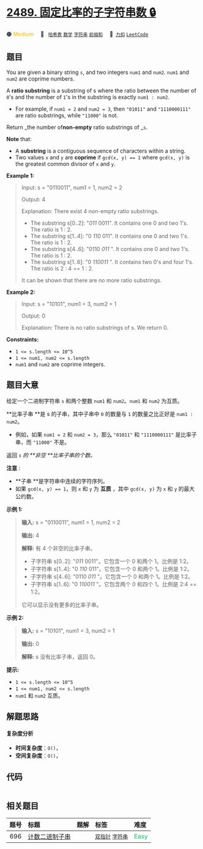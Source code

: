# [2489. 固定比率的子字符串数 🔒](https://2xiao.github.io/leetcode-js/problem/2489.html)

🟠 <font color=#ffb800>Medium</font>&emsp; 🔖&ensp; [`哈希表`](/tag/hash-table.md) [`数学`](/tag/math.md) [`字符串`](/tag/string.md) [`前缀和`](/tag/prefix-sum.md)&emsp; 🔗&ensp;[`力扣`](https://leetcode.cn/problems/number-of-substrings-with-fixed-ratio) [`LeetCode`](https://leetcode.com/problems/number-of-substrings-with-fixed-ratio)

## 题目

You are given a binary string `s`, and two integers `num1` and `num2`. `num1`
and `num2` are coprime numbers.

A **ratio substring** is a substring of s where the ratio between the number
of `0`'s and the number of `1`'s in the substring is exactly `num1 : num2`.

  * For example, if `num1 = 2` and `num2 = 3`, then `"01011"` and `"1110000111"` are ratio substrings, while `"11000"` is not.

Return _the number of**non-empty** ratio substrings of _`s`.

**Note** that:

  * A **substring** is a contiguous sequence of characters within a string.
  * Two values `x` and `y` are **coprime** if `gcd(x, y) == 1` where `gcd(x, y)` is the greatest common divisor of `x` and `y`.



**Example 1:**

> Input: s = "0110011", num1 = 1, num2 = 2
> 
> Output: 4
> 
> Explanation: There exist 4 non-empty ratio substrings.
> - The substring s[0..2]: "_011_ 0011". It contains one 0 and two 1's. The ratio is 1 : 2.
> - The substring s[1..4]: "0 _110_ 011". It contains one 0 and two 1's. The ratio is 1 : 2.
> - The substring s[4..6]: "0110 _011_ ". It contains one 0 and two 1's. The ratio is 1 : 2.
> - The substring s[1..6]: "0 _110011_ ". It contains two 0's and four 1's. The ratio is 2 : 4 == 1 : 2.
> 
> It can be shown that there are no more ratio substrings.

**Example 2:**

> Input: s = "10101", num1 = 3, num2 = 1
> 
> Output: 0
> 
> Explanation: There is no ratio substrings of s. We return 0.

**Constraints:**

  * `1 <= s.length <= 10^5`
  * `1 <= num1, num2 <= s.length`
  * `num1` and `num2` are coprime integers.


## 题目大意

给定一个二进制字符串 `s` 和两个整数 `num1` 和 `num2`。`num1` 和 `num2` 为互质。

**比率子串  **是 s 的子串，其中子串中 `0` 的数量与 `1` 的数量之比正好是 `num1 : num2`。

  * 例如，如果 `num1 = 2` 和 `num2 = 3`，那么 `"01011"` 和 `"1110000111"` 是比率子串，而 `"11000"` 不是。

返回 _`s` 的 **非空  **比率子串的个数。_

**注意** :

  * **子串  **是字符串中连续的字符序列。
  * 如果 `gcd(x, y) == 1`，则 `x` 和 `y` 为 **互质** ，其中 `gcd(x, y)` 为 `x` 和 `y` 的最大公约数。



**示例 1:**

> 
> 
> 
> 
> 
> **输入:** s = "0110011", num1 = 1, num2 = 2
> 
> **输出:** 4
> 
> **解释:** 有 4 个非空的比率子串。
> - 子字符串 s[0..2]: "_011_ 0011"。它包含一个 0 和两个 1。比例是 1:2。
> - 子字符串 s[1..4]: "0 _110_ 011"。它包含一个 0 和两个 1。比例是 1:2。
> - 子字符串 s[4..6]: "0110 _011_ "。它包含一个 0 和两个 1。比例是 1:2。
> - 子字符串 s[1..6]: "0 _110011_ "。它包含两个 0 和四个 1。比例是 2:4 == 1:2。
> 
> 它可以显示没有更多的比率子串。
> 
> 

**示例 2:**

> 
> 
> 
> 
> 
> **输入:** s = "10101", num1 = 3, num2 = 1
> 
> **输出:** 0
> 
> **解释:** s 没有比率子串，返回 0。
> 
> 



**提示:**

  * `1 <= s.length <= 10^5`
  * `1 <= num1, num2 <= s.length`
  * `num1` 和 `num2` 互质。


## 解题思路

#### 复杂度分析

- **时间复杂度**：`O()`，
- **空间复杂度**：`O()`，

## 代码

```javascript

```

## 相关题目

<!-- prettier-ignore -->
| 题号 | 标题 | 题解 | 标签 | 难度 |
| :------: | :------ | :------: | :------ | :------ |
| 696 | [计数二进制子串](https://leetcode.com/problems/count-binary-substrings) |  |  [`双指针`](/tag/two-pointers.md) [`字符串`](/tag/string.md) | <font color=#15bd66>Easy</font> |